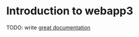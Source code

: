 # Introduction to webapp3

TODO: write [great documentation](http://jacobian.org/writing/what-to-write/)
